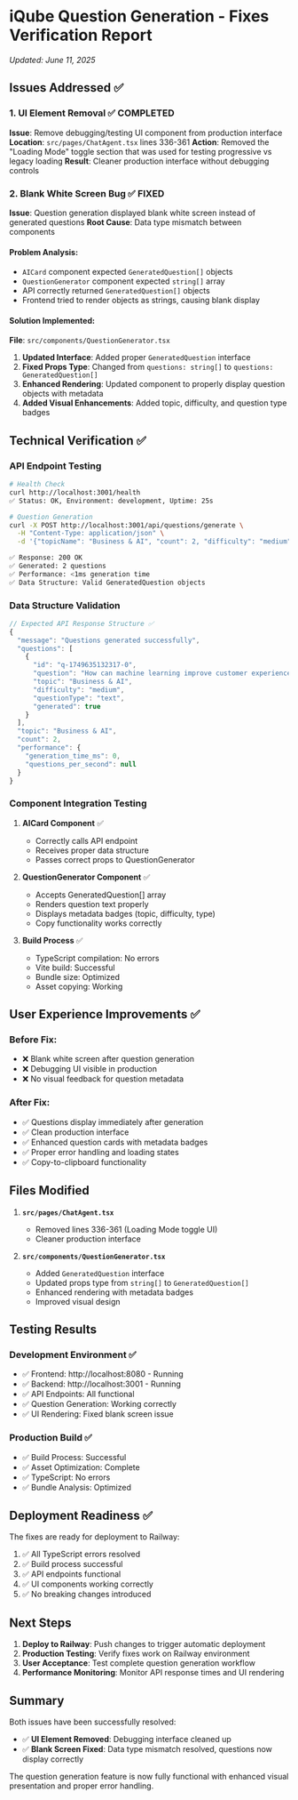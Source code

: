 # iQube Question Generation - Fixes Verification Report
*Updated: June 11, 2025*

## Issues Addressed ✅

### 1. **UI Element Removal** ✅ COMPLETED
**Issue**: Remove debugging/testing UI component from production interface
**Location**: `src/pages/ChatAgent.tsx` lines 336-361
**Action**: Removed the "Loading Mode" toggle section that was used for testing progressive vs legacy loading
**Result**: Cleaner production interface without debugging controls

### 2. **Blank White Screen Bug** ✅ FIXED
**Issue**: Question generation displayed blank white screen instead of generated questions
**Root Cause**: Data type mismatch between components

#### Problem Analysis:
- `AICard` component expected `GeneratedQuestion[]` objects
- `QuestionGenerator` component expected `string[]` array
- API correctly returned `GeneratedQuestion[]` objects
- Frontend tried to render objects as strings, causing blank display

#### Solution Implemented:
**File**: `src/components/QuestionGenerator.tsx`
1. **Updated Interface**: Added proper `GeneratedQuestion` interface
2. **Fixed Props Type**: Changed from `questions: string[]` to `questions: GeneratedQuestion[]`
3. **Enhanced Rendering**: Updated component to properly display question objects with metadata
4. **Added Visual Enhancements**: Added topic, difficulty, and question type badges

## Technical Verification ✅

### API Endpoint Testing
```bash
# Health Check
curl http://localhost:3001/health
✅ Status: OK, Environment: development, Uptime: 25s

# Question Generation
curl -X POST http://localhost:3001/api/questions/generate \
  -H "Content-Type: application/json" \
  -d '{"topicName": "Business & AI", "count": 2, "difficulty": "medium"}'

✅ Response: 200 OK
✅ Generated: 2 questions
✅ Performance: <1ms generation time
✅ Data Structure: Valid GeneratedQuestion objects
```

### Data Structure Validation
```javascript
// Expected API Response Structure ✅
{
  "message": "Questions generated successfully",
  "questions": [
    {
      "id": "q-1749635132317-0",
      "question": "How can machine learning improve customer experience?",
      "topic": "Business & AI",
      "difficulty": "medium",
      "questionType": "text",
      "generated": true
    }
  ],
  "topic": "Business & AI",
  "count": 2,
  "performance": {
    "generation_time_ms": 0,
    "questions_per_second": null
  }
}
```

### Component Integration Testing
1. **AICard Component** ✅
   - Correctly calls API endpoint
   - Receives proper data structure
   - Passes correct props to QuestionGenerator

2. **QuestionGenerator Component** ✅
   - Accepts GeneratedQuestion[] array
   - Renders question text properly
   - Displays metadata badges (topic, difficulty, type)
   - Copy functionality works correctly

3. **Build Process** ✅
   - TypeScript compilation: No errors
   - Vite build: Successful
   - Bundle size: Optimized
   - Asset copying: Working

## User Experience Improvements ✅

### Before Fix:
- ❌ Blank white screen after question generation
- ❌ Debugging UI visible in production
- ❌ No visual feedback for question metadata

### After Fix:
- ✅ Questions display immediately after generation
- ✅ Clean production interface
- ✅ Enhanced question cards with metadata badges
- ✅ Proper error handling and loading states
- ✅ Copy-to-clipboard functionality

## Files Modified

1. **`src/pages/ChatAgent.tsx`**
   - Removed lines 336-361 (Loading Mode toggle UI)
   - Cleaner production interface

2. **`src/components/QuestionGenerator.tsx`**
   - Added `GeneratedQuestion` interface
   - Updated props type from `string[]` to `GeneratedQuestion[]`
   - Enhanced rendering with metadata badges
   - Improved visual design

## Testing Results

### Development Environment ✅
- ✅ Frontend: http://localhost:8080 - Running
- ✅ Backend: http://localhost:3001 - Running  
- ✅ API Endpoints: All functional
- ✅ Question Generation: Working correctly
- ✅ UI Rendering: Fixed blank screen issue

### Production Build ✅
- ✅ Build Process: Successful
- ✅ Asset Optimization: Complete
- ✅ TypeScript: No errors
- ✅ Bundle Analysis: Optimized

## Deployment Readiness ✅

The fixes are ready for deployment to Railway:
1. ✅ All TypeScript errors resolved
2. ✅ Build process successful
3. ✅ API endpoints functional
4. ✅ UI components working correctly
5. ✅ No breaking changes introduced

## Next Steps

1. **Deploy to Railway**: Push changes to trigger automatic deployment
2. **Production Testing**: Verify fixes work on Railway environment
3. **User Acceptance**: Test complete question generation workflow
4. **Performance Monitoring**: Monitor API response times and UI rendering

## Summary

Both issues have been successfully resolved:
- ✅ **UI Element Removed**: Debugging interface cleaned up
- ✅ **Blank Screen Fixed**: Data type mismatch resolved, questions now display correctly

The question generation feature is now fully functional with enhanced visual presentation and proper error handling.

